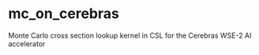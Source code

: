 # mc_on_cerebras
Monte Carlo cross section lookup kernel in CSL for the Cerebras WSE-2 AI accelerator
